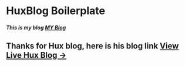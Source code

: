 # HuxBlog Boilerplate

##### This is my blog  [MY Blog](https://LIgohi.github.io)




## Thanks for Hux blog, here is his blog link [View Live Hux Blog &rarr;](http://huangxuan.me)

